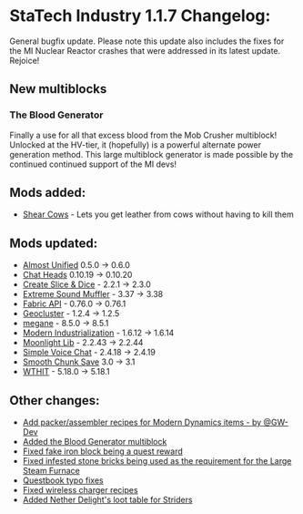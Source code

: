 # StaTech Industry 1.1.7 Changelog:
General bugfix update. Please note this update also includes the fixes for the MI Nuclear Reactor crashes that were addressed in its latest update. Rejoice!

## New multiblocks
### The Blood Generator
Finally a use for all that excess blood from the Mob Crusher multiblock! Unlocked at the HV-tier, it (hopefully) is a powerful alternate power generation method. This large multiblock generator is made possible by the continued continued support of the MI devs!

## Mods added:
- [Shear Cows](https://www.curseforge.com/minecraft/mc-mods/shear-cows) - Lets you get leather from cows without having to kill them

## Mods updated:
- [Almost Unified](https://www.curseforge.com/minecraft/mc-mods/almost-unified) 0.5.0 -> 0.6.0
- [Chat Heads](https://www.curseforge.com/minecraft/mc-mods/chat-heads) 0.10.19 -> 0.10.20
- [Create Slice & Dice](https://www.curseforge.com/minecraft/mc-mods/slice-and-dice) - 2.2.1 -> 2.3.0
- [Extreme Sound Muffler](https://www.curseforge.com/minecraft/mc-mods/extreme-sound-muffler-fabric-official) - 3.37 -> 3.38
- [Fabric API](https://www.curseforge.com/minecraft/mc-mods/fabric-api) - 0.76.0 -> 0.76.1
- [Geocluster](https://www.curseforge.com/minecraft/mc-mods/geocluster) - 1.2.4 -> 1.2.5
- [megane](https://www.curseforge.com/minecraft/mc-mods/megane) - 8.5.0 -> 8.5.1
- [Modern Industrialization](https://www.curseforge.com/minecraft/mc-mods/modern-industrialization) - 1.6.12 -> 1.6.14
- [Moonlight Lib](https://www.curseforge.com/minecraft/mc-mods/selene) - 2.2.43 -> 2.2.44
- [Simple Voice Chat](https://www.curseforge.com/minecraft/mc-mods/simple-voice-chat) - 2.4.18 -> 2.4.19
- [Smooth Chunk Save](https://www.curseforge.com/minecraft/mc-mods/smooth-chunk-save) 3.0 -> 3.1
- [WTHIT](https://www.curseforge.com/minecraft/mc-mods/wthit) - 5.18.0 -> 5.18.1

## Other changes:
- [Add packer/assembler recipes for Modern Dynamics items - by @GW-Dev](https://github.com/TheStaticVoid/StaTech-Industry/pull/387)
- [Added the Blood Generator multiblock](https://github.com/TheStaticVoid/StaTech-Industry/issues/390)
- [Fixed fake iron block being a quest reward](https://github.com/TheStaticVoid/StaTech-Industry/issues/381)
- [Fixed infested stone bricks being used as the requirement for the Large Steam Furnace](https://github.com/TheStaticVoid/StaTech-Industry/issues/383)
- [Questbook typo fixes](https://github.com/TheStaticVoid/StaTech-Industry/issues/386)
- [Fixed wireless charger recipes](https://github.com/TheStaticVoid/StaTech-Industry/issues/384)
- [Added Nether Delight's loot table for Striders](https://github.com/TheStaticVoid/StaTech-Industry/issues/385)